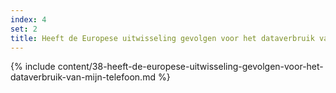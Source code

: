 ```yaml
---
index: 4
set: 2
title: Heeft de Europese uitwisseling gevolgen voor het dataverbruik van mijn telefoon?
---
```

{% include content/38-heeft-de-europese-uitwisseling-gevolgen-voor-het-dataverbruik-van-mijn-telefoon.md %}
